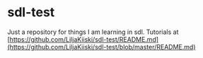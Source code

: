 # sdl-test
Just a repository for things I am learning in sdl.
Tutorials at [https://github.com/LiljaKiiski/sdl-test/README.md](https://github.com/LiljaKiiski/sdl-test/blob/master/README.md)
